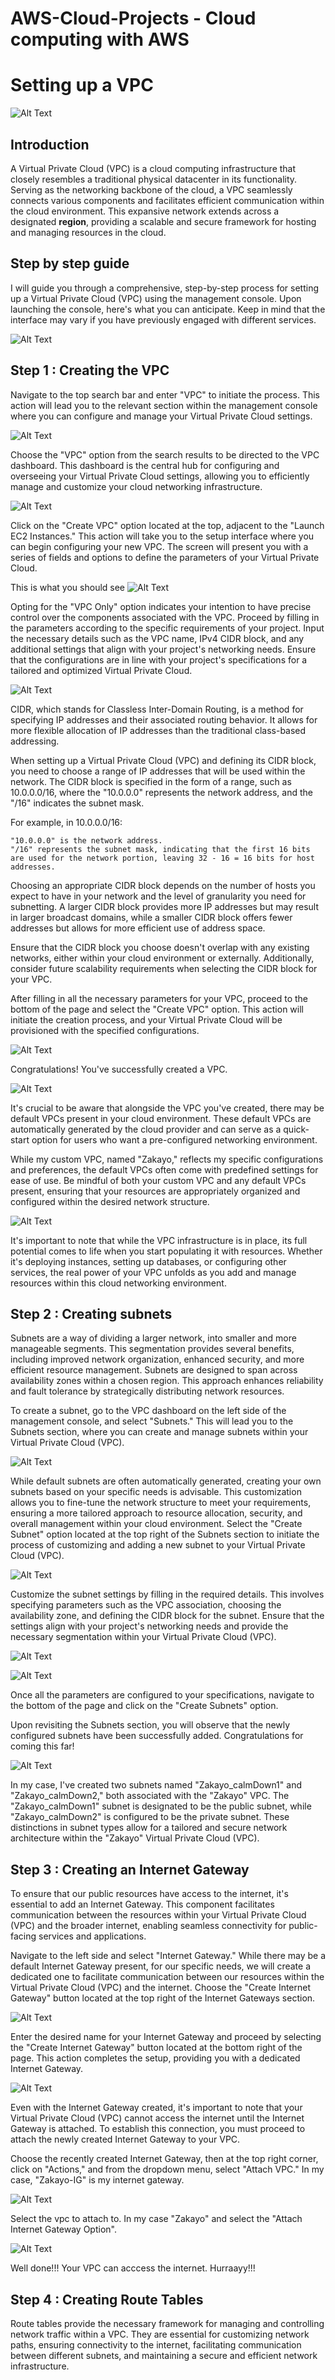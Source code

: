 # AWS-Cloud-Projects  - Cloud computing with AWS

# Setting up a VPC

![Alt Text](https://github.com/WinnieKiarago/AWS-Cloud-Projects/blob/main/VPC.png)

## **Introduction**
A Virtual Private Cloud (VPC) is a cloud computing infrastructure that closely resembles a traditional physical datacenter in its functionality. Serving as the networking backbone of the cloud, a VPC seamlessly connects various components and facilitates efficient communication within the cloud environment. This expansive network extends across a designated **region**, providing a scalable and secure framework for hosting and managing resources in the cloud.

## **Step by step guide**

I will guide you through a comprehensive, step-by-step process for setting up a Virtual Private Cloud (VPC) using the management console. Upon launching the console, here's what you can anticipate. Keep in mind that the interface may vary if you have previously engaged with different services.

![Alt Text](https://github.com/WinnieKiarago/AWS-Cloud-Projects/blob/main/VPC%20aws/Management%20console%20home%20page.png)




## Step 1 : Creating the VPC

Navigate to the top search bar and enter "VPC" to initiate the process. This action will lead you to the relevant section within the management console where you can configure and manage your Virtual Private Cloud settings.

![Alt Text](https://github.com/WinnieKiarago/AWS-Cloud-Projects/blob/main/VPC%20aws/Search%20VPC.png)


Choose the "VPC" option from the search results to be directed to the VPC dashboard. This dashboard is the central hub for configuring and overseeing your Virtual Private Cloud settings, allowing you to efficiently manage and customize your cloud networking infrastructure.

![Alt Text](https://github.com/WinnieKiarago/AWS-Cloud-Projects/blob/main/VPC%20aws/Create%20vpc%20dashboard.png)


Click on the "Create VPC" option located at the top, adjacent to the "Launch EC2 Instances." This action will take you to the setup interface where you can begin configuring your new VPC. The screen will present you with a series of fields and options to define the parameters of your Virtual Private Cloud. 

This is what you should see
![Alt Text](https://github.com/WinnieKiarago/AWS-Cloud-Projects/blob/main/VPC%20aws/Create%20vpc%20page.png)


Opting for the "VPC Only" option indicates your intention to have precise control over the components associated with the VPC. Proceed by filling in the parameters according to the specific requirements of your project. Input the necessary details such as the VPC name, IPv4 CIDR block, and any additional settings that align with your project's networking needs. Ensure that the configurations are in line with your project's specifications for a tailored and optimized Virtual Private Cloud.

![Alt Text](https://github.com/WinnieKiarago/AWS-Cloud-Projects/blob/main/VPC%20aws/VPC%20name%20and%20CIDR.png)

CIDR, which stands for Classless Inter-Domain Routing, is a method for specifying IP addresses and their associated routing behavior. It allows for more flexible allocation of IP addresses than the traditional class-based addressing.

When setting up a Virtual Private Cloud (VPC) and defining its CIDR block, you need to choose a range of IP addresses that will be used within the network. The CIDR block is specified in the form of a range, such as 10.0.0.0/16, where the "10.0.0.0" represents the network address, and the "/16" indicates the subnet mask.

For example, in 10.0.0.0/16:

    "10.0.0.0" is the network address.
    "/16" represents the subnet mask, indicating that the first 16 bits are used for the network portion, leaving 32 - 16 = 16 bits for host addresses.

Choosing an appropriate CIDR block depends on the number of hosts you expect to have in your network and the level of granularity you need for subnetting. A larger CIDR block provides more IP addresses but may result in larger broadcast domains, while a smaller CIDR block offers fewer addresses but allows for more efficient use of address space.

Ensure that the CIDR block you choose doesn't overlap with any existing networks, either within your cloud environment or externally. Additionally, consider future scalability requirements when selecting the CIDR block for your VPC.

After filling in all the necessary parameters for your VPC, proceed to the bottom of the page and select the "Create VPC" option. This action will initiate the creation process, and your Virtual Private Cloud will be provisioned with the specified configurations. 

![Alt Text](https://github.com/WinnieKiarago/AWS-Cloud-Projects/blob/main/VPC%20aws/Create%20VPC.png)

Congratulations! You've successfully created a VPC. 

![Alt Text](https://github.com/WinnieKiarago/AWS-Cloud-Projects/blob/main/VPC%20aws/Successfully%20created%20VPC.png)

It's crucial to be aware that alongside the VPC you've created, there may be default VPCs present in your cloud environment. These default VPCs are automatically generated by the cloud provider and can serve as a quick-start option for users who want a pre-configured networking environment.

While my custom VPC, named "Zakayo," reflects my specific configurations and preferences, the default VPCs often come with predefined settings for ease of use. Be mindful of both your custom VPC and any default VPCs present, ensuring that your resources are appropriately organized and configured within the desired network structure.

![Alt Text](https://github.com/WinnieKiarago/AWS-Cloud-Projects/blob/main/VPC%20aws/My%20VPCs.png)


It's important to note that while the VPC infrastructure is in place, its full potential comes to life when you start populating it with resources. Whether it's deploying instances, setting up databases, or configuring other services, the real power of your VPC unfolds as you add and manage resources within this cloud networking environment.

## Step 2 : Creating subnets

Subnets are a way of dividing a larger network, into smaller and more manageable segments. This segmentation provides several benefits, including improved network organization, enhanced security, and more efficient resource management. Subnets are designed to span across availability zones within a chosen region. This approach enhances reliability and fault tolerance by strategically distributing network resources.

To create a subnet, go to the VPC dashboard on the left side of the management console, and select "Subnets." This will lead you to the Subnets section, where you can create and manage subnets within your Virtual Private Cloud (VPC).

![Alt Text](https://github.com/WinnieKiarago/AWS-Cloud-Projects/blob/main/VPC%20aws/No%20Subnets.png)

While default subnets are often automatically generated, creating your own subnets based on your specific needs is advisable. This customization allows you to fine-tune the network structure to meet your requirements, ensuring a more tailored approach to resource allocation, security, and overall management within your cloud environment. Select the "Create Subnet" option located at the top right of the Subnets section to initiate the process of customizing and adding a new subnet to your Virtual Private Cloud (VPC).

![Alt Text](https://github.com/WinnieKiarago/AWS-Cloud-Projects/blob/main/VPC%20aws/Create%20Subnets.png)

Customize the subnet settings by filling in the required details. This involves specifying parameters such as the VPC association, choosing the availability zone, and defining the CIDR block for the subnet. Ensure that the settings align with your project's networking needs and provide the necessary segmentation within your Virtual Private Cloud (VPC). 

![Alt Text](https://github.com/WinnieKiarago/AWS-Cloud-Projects/blob/main/VPC%20aws/Select%20VPC%20to%20associate%20with%20subnet.png)


![Alt Text](https://github.com/WinnieKiarago/AWS-Cloud-Projects/blob/main/VPC%20aws/edit%20subnet%20settings.png)

Once all the parameters are configured to your specifications, navigate to the bottom of the page and click on the "Create Subnets" option.

Upon revisiting the Subnets section, you will observe that the newly configured subnets have been successfully added. Congratulations for coming this far!

![Alt Text](https://github.com/WinnieKiarago/AWS-Cloud-Projects/blob/main/VPC%20aws/Created%20Subnets.png)

In my case, I've created two subnets named "Zakayo_calmDown1" and "Zakayo_calmDown2," both associated with the "Zakayo" VPC. The "Zakayo_calmDown1" subnet is designated to be the public subnet, while "Zakayo_calmDown2" is configured to be the private subnet. These distinctions in subnet types allow for a tailored and secure network architecture within the "Zakayo" Virtual Private Cloud (VPC).


## Step 3 : Creating an Internet Gateway

To ensure that our public resources have access to the internet, it's essential to add an Internet Gateway. This component facilitates communication between the resources within your Virtual Private Cloud (VPC) and the broader internet, enabling seamless connectivity for public-facing services and applications.

Navigate to the left side and select "Internet Gateway." While there may be a default Internet Gateway present, for our specific needs, we will create a dedicated one to facilitate communication between our resources within the Virtual Private Cloud (VPC) and the internet. Choose the "Create Internet Gateway" button located at the top right of the Internet Gateways section.

![Alt Text](https://github.com/WinnieKiarago/AWS-Cloud-Projects/blob/main/VPC%20aws/Default%20IG.png)

Enter the desired name for your Internet Gateway and proceed by selecting the "Create Internet Gateway" button located at the bottom right of the page. This action completes the setup, providing you with a dedicated Internet Gateway.

![Alt Text](https://github.com/WinnieKiarago/AWS-Cloud-Projects/blob/main/VPC%20aws/Create%20IG.png)


Even with the Internet Gateway created, it's important to note that your Virtual Private Cloud (VPC) cannot access the internet until the Internet Gateway is attached. To establish this connection, you must proceed to attach the newly created Internet Gateway to your VPC.

Choose the recently created Internet Gateway, then at the top right corner, click on "Actions," and from the dropdown menu, select "Attach VPC." In my case, "Zakayo-IG" is my internet gateway.

![Alt Text](https://github.com/WinnieKiarago/AWS-Cloud-Projects/blob/main/VPC%20aws/Attach%20IG%20to%20VPC.png)

Select the vpc to attach to. In my case "Zakayo" and select the "Attach Internet Gateway Option".

![Alt Text](https://github.com/WinnieKiarago/AWS-Cloud-Projects/blob/main/VPC%20aws/Attach%20IG%20to%20%20VPC2.png)

Well done!!! Your VPC can acccess the internet. Hurraayy!!!

## Step 4 : Creating Route Tables
Route tables provide the necessary framework for managing and controlling network traffic within a VPC. They are essential for customizing network paths, ensuring connectivity to the internet, facilitating communication between different subnets, and maintaining a secure and efficient network infrastructure.












